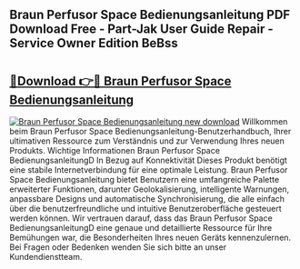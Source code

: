 ## Braun Perfusor Space Bedienungsanleitung PDF Download Free - Part-Jak User Guide Repair - Service Owner Edition BeBss

# <h2><a href="http://df197hc.blite.top/?on=Braun+Perfusor+Space+Bedienungsanleitung">🔗Download 👉🔴 Braun Perfusor Space Bedienungsanleitung</a></h2>

[![Braun Perfusor Space Bedienungsanleitung new download](https://i.imgur.com/lujVjoI.png)](http://df197hc.blite.top/?on=Braun+Perfusor+Space+Bedienungsanleitung)
Willkommen beim Braun Perfusor Space Bedienungsanleitung-Benutzerhandbuch, Ihrer ultimativen Ressource zum Verständnis und zur Verwendung Ihres neuen Produkts. Wichtige Informationen Braun Perfusor Space BedienungsanleitungD In Bezug auf Konnektivität Dieses Produkt benötigt eine stabile Internetverbindung für eine optimale Leistung. Braun Perfusor Space Bedienungsanleitung bietet Benutzern eine umfangreiche Palette erweiterter Funktionen, darunter Geolokalisierung, intelligente Warnungen, anpassbare Designs und automatische Synchronisierung, die alle einfach über die benutzerfreundliche und intuitive Benutzeroberfläche gesteuert werden können. Wir vertrauen darauf, dass das Braun Perfusor Space BedienungsanleitungD eine genaue und detaillierte Ressource für Ihre Bemühungen war, die Besonderheiten Ihres neuen Geräts kennenzulernen. Bei Fragen oder Bedenken wenden Sie sich bitte an unser Kundendienstteam.
